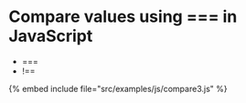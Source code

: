 # Compare values using === in JavaScript

* ===
* !==

{% embed include file="src/examples/js/compare3.js" %}


